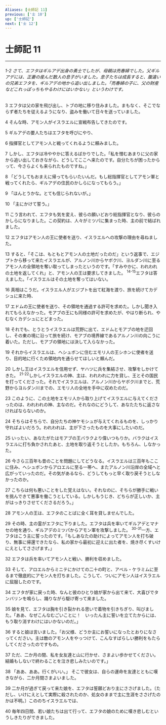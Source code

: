 ```yaml
---
Aliases: [士師記 11]
previous: ['士 10']
up: ['士師記']
next: ['士 12']
---
```

# 士師記 11

***
###### 1-2 さて、エフタはギルアデ出身の勇士でしたが、母親は売春婦でした。父ギルアデには、正妻の産んだ数人の息子がいました。息子たちは成長すると、腹違いの兄弟エフタを、ギルアデの地から追い出しました。「売春婦の子に、父の財産などこれっぽっちもやるわけにはいかない」というわけです。 



3 
エフタは父の家を飛び出し、トブの地に移り住みました。まもなく、そこでならず者たちを従えるようになり、盗みを働いて日々を送っていました。 



4 
そんな時、アモン人がイスラエルに宣戦布告してきたのです。 



5 
ギルアデの要人たちはエフタを呼びにやり、 



6 
指揮官としてアモン人と戦ってくれるように頼みました。 



7 
しかし、エフタは冷ややかに答えるばかりでした。「私を憎むあまりに父の家から追い出しておきながら、どうしてここへ来たのです。自分たちが困ったからって、今さらよくも来られたものですね。」 



8 
「どうしてもおまえに帰ってもらいたいんだ。もし総指揮官としてアモン軍と戦ってくれたら、ギルアデの住民のかしらになってもらう。」 



9 
「ほんとうかな。とても信じられないが。」 



10 
「主にかけて誓う。」 



11 
こう言われて、エフタも気を変え、彼らの願いどおり総指揮官となり、彼らのかしらになりました。この契約は、人々がミツパに集まった時、主の前で結ばれました。 



12 
エフタはアモン人の王に使者を送り、イスラエルへの攻撃の理由を尋ねました。 



13 
すると、「そこは、もともとアモン人の土地だったのだ」という返事で、エジプトから移って来たイスラエルが、アルノン川からヤボク川、ヨルダン川に至るアモン人の全領地を奪い取ってしまったというのです。「すみやかに、われわれの土地を返してくれ」と、アモン人の王は要求してきました。 <sup class="versenum">14-15</sup>エフタは答えました。「イスラエルはその土地を奪ってはいない。 



16 
真相はこうだ。イスラエル人がエジプトを出て紅海を渡り、旅を続けてカデシュに来た時、 



17 
エドムの王に使者を送り、その領地を通過する許可を求めた。しかし聞き入れてもらえなかった。モアブの王にも同様の許可を求めたが、やはり断られ、やむなくカデシュにとどまった。 



18 
それでも、とうとうイスラエルは荒野に出て、エドムとモアブの地を迂回し、その東の境に沿って旅を続け、モアブの境界線であるアルノン川の向こうに着いた。ただし、モアブの領地には決して入らなかった。 



19 
それからイスラエルは、ヘシュボンに住むエモリ人の王シホンに使者を送り、目的地に行くため領地内を通らせてほしいと頼んだ。 



20 
しかし王はイスラエルを信用せず、ヤハツに兵を集結させ、攻撃をしかけてきた。 <sup class="versenum">21-22</sup>しかしイスラエルの神、主は、われわれに力を貸し、王とその国民を打ってくださった。それでイスラエルは、アルノン川からヤボク川までと、荒野からヨルダン川までの、エモリ人の全地を手中に収めたのだ。 



23 
このように、この土地をエモリ人から取り上げてイスラエルに与えてくださったのは、われわれの神、主なのだ。それなのにどうして、あなたたちに返さなければならないのか。 



24 
そちらはそちらで、自分たちの神ケモシュが与えてくれるものを、しっかり守ればよいだろう。われわれは、主が下さったものを大事にしたいのだ。 



25 
いったい、あなたがたはモアブの王バラクより偉いつもりか。バラクはイスラエルに打ち負かされたあと、土地を取り返そうとしたか。もちろん、しなかった。 



26 
今さら三百年も昔のことを問題にしてどうなる。イスラエルは三百年もここに住み、ヘシュボンからアロエルに至る一帯へ、またアルノン川沿岸の全域へと広がっていったのだ。その気があるなら、どうしてもっと早く取り戻そうとしなかったのか。 



27 
こちらは何も悪いことをした覚えはない。それなのに、そちらが勝手に戦いを挑んできて悪事を働こうとしている。しかしもうじき、どちらが正しいか、主がはっきりさせてくださるだろう。」 



28 
アモン人の王は、エフタのことばに全く耳を貸しませんでした。 



29 
その時、主の霊がエフタに下りました。エフタは兵を率いてギルアデとマナセの地を通り、ギルアデのミツパからアモン軍を攻撃しました。 <sup class="versenum">30-31</sup>一方、エフタはこう主に誓ったのです。「もしあなたの助けによってアモン人を打ち破り、無事に帰還できたなら、私の家から最初に迎えに出た者を、焼き尽くすいけにえとしてささげます。」 



32 
エフタは兵を率いてアモン人と戦い、勝利を収めました。 



33 
そして、アロエルからミニテにかけての二十の町と、アベル・ケラミムに至るまで徹底的にアモン人を打ちました。こうして、ついにアモン人はイスラエルに屈服したのです。 



34 
エフタが家に戻った時、なんと彼のひとり娘が家から出て来て、大喜びでタンバリンを鳴らし、踊りながら駆け寄って来ました。 



35 
娘を見て、エフタは胸を引き裂かれる思いで着物を引きちぎり、叫びました。「ああ、なぜこんなむごいことに！　いったん主に誓いを立てたからには、もう取り消すわけにはいかないのだ。」 



36 
すると娘は言いました。「お父様、どうか主にお誓いになったとおりになさってください。主は敵のアモン人をやっつけて、こんなすばらしい勝利をもたらしてくださったのですもの。 



37 
ただ、二か月の間、私を女友達と山に行かせ、さまよい歩かせてください。結婚もしないで終わることを泣き悲しみたいのです。」 



38 
「ああ、ああ。行くがいい。」 そこで彼女は、自らの運命を友達とともに嘆きながら、二か月間さまよいました。 



39 
二か月が過ぎて戻って来た娘を、エフタは誓願どおり主にささげました。〔ただし、いけにえとして実際に殺されたのか、処女のままで主に生涯をささげたのかは不明。〕こののちイスラエルでは、 



40 
毎年四日間、若い娘たちは出て行って、エフタの娘のために嘆き悲しむというしきたりができました。
